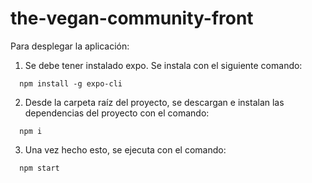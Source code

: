 # the-vegan-community-front

Para desplegar la aplicación:

1. Se debe tener instalado expo. Se instala con el siguiente comando:
```
  npm install -g expo-cli
```
  
2. Desde la carpeta raíz del proyecto, se descargan e instalan las dependencias del proyecto con el comando: 
```
  npm i
```

3. Una vez hecho esto, se ejecuta con el comando:
```
  npm start
```
